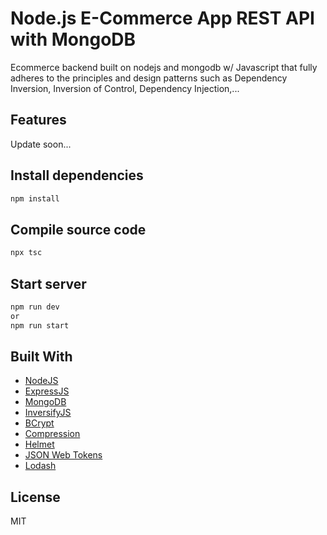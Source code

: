 # Node.js E-Commerce App REST API with MongoDB

Ecommerce backend built on nodejs and mongodb w/ Javascript that fully adheres to the principles and design patterns such as Dependency Inversion, Inversion of Control, Dependency Injection,...

## Features

Update soon...

## Install dependencies

```bash
npm install
```

## Compile source code

```bash
npx tsc
```

## Start server

```bash
npm run dev
or
npm run start
```

## Built With


- [NodeJS](https://nodejs.org/en/)
- [ExpressJS](https://expressjs.com/)
- [MongoDB](https://www.mongodb.com/)
- [InversifyJS](https://inversify.io/)
- [BCrypt](https://www.npmjs.com/package/bcrypt)
- [Compression](https://www.npmjs.com/package/compression)
- [Helmet](https://helmetjs.github.io/)
- [JSON Web Tokens](https://jwt.io/)
- [Lodash](https://lodash.com/)

## License

MIT
